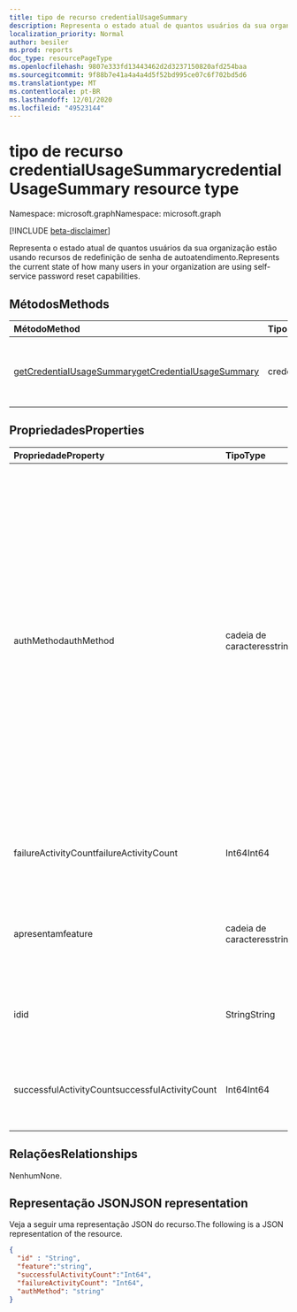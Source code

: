```yaml
---
title: tipo de recurso credentialUsageSummary
description: Representa o estado atual de quantos usuários da sua organização estão usando recursos de redefinição de senha de autoatendimento.
localization_priority: Normal
author: besiler
ms.prod: reports
doc_type: resourcePageType
ms.openlocfilehash: 9807e333fd13443462d2d3237150820afd254baa
ms.sourcegitcommit: 9f88b7e41a4a4a4d5f52bd995ce07c6f702bd5d6
ms.translationtype: MT
ms.contentlocale: pt-BR
ms.lasthandoff: 12/01/2020
ms.locfileid: "49523144"
---
```

# <a name="credentialusagesummary-resource-type"></a><span data-ttu-id="e4b04-103">tipo de recurso credentialUsageSummary</span><span class="sxs-lookup"><span data-stu-id="e4b04-103">credentialUsageSummary resource type</span></span>

<span data-ttu-id="e4b04-104">Namespace: microsoft.graph</span><span class="sxs-lookup"><span data-stu-id="e4b04-104">Namespace: microsoft.graph</span></span>

[!INCLUDE [beta-disclaimer](../../includes/beta-disclaimer.md)]

<span data-ttu-id="e4b04-105">Representa o estado atual de quantos usuários da sua organização estão usando recursos de redefinição de senha de autoatendimento.</span><span class="sxs-lookup"><span data-stu-id="e4b04-105">Represents the current state of how many users in your organization are using self-service password reset capabilities.</span></span>

## <a name="methods"></a><span data-ttu-id="e4b04-106">Métodos</span><span class="sxs-lookup"><span data-stu-id="e4b04-106">Methods</span></span>

| <span data-ttu-id="e4b04-107">Método</span><span class="sxs-lookup"><span data-stu-id="e4b04-107">Method</span></span>       | <span data-ttu-id="e4b04-108">Tipo de retorno</span><span class="sxs-lookup"><span data-stu-id="e4b04-108">Return Type</span></span> | <span data-ttu-id="e4b04-109">Descrição</span><span class="sxs-lookup"><span data-stu-id="e4b04-109">Description</span></span> |
|:-------------|:------------|:------------|
| [<span data-ttu-id="e4b04-110">getCredentialUsageSummary</span><span class="sxs-lookup"><span data-stu-id="e4b04-110">getCredentialUsageSummary</span></span>](../api/reportroot-getcredentialusagesummary.md) | <span data-ttu-id="e4b04-111">credentialUsageSummary</span><span class="sxs-lookup"><span data-stu-id="e4b04-111">credentialUsageSummary</span></span> | <span data-ttu-id="e4b04-112">Ler propriedades e relações de um objeto credentialUsageSummary.</span><span class="sxs-lookup"><span data-stu-id="e4b04-112">Read properties and relationships of a credentialUsageSummary object.</span></span> |

## <a name="properties"></a><span data-ttu-id="e4b04-113">Propriedades</span><span class="sxs-lookup"><span data-stu-id="e4b04-113">Properties</span></span>

| <span data-ttu-id="e4b04-114">Propriedade</span><span class="sxs-lookup"><span data-stu-id="e4b04-114">Property</span></span>     | <span data-ttu-id="e4b04-115">Tipo</span><span class="sxs-lookup"><span data-stu-id="e4b04-115">Type</span></span>        | <span data-ttu-id="e4b04-116">Descrição</span><span class="sxs-lookup"><span data-stu-id="e4b04-116">Description</span></span> |
|:-------------|:------------|:------------|
| <span data-ttu-id="e4b04-117">authMethod</span><span class="sxs-lookup"><span data-stu-id="e4b04-117">authMethod</span></span> | <span data-ttu-id="e4b04-118">cadeia de caracteres</span><span class="sxs-lookup"><span data-stu-id="e4b04-118">string</span></span> | <span data-ttu-id="e4b04-119">Representa o método de autenticação usado pelo usuário.</span><span class="sxs-lookup"><span data-stu-id="e4b04-119">Represents the authentication method that the user used.</span></span> <span data-ttu-id="e4b04-120">Os valores possíveis são: `email` , `mobileSMS` ,, `mobileCall` `officePhone` , `securityQuestion` (usado somente para redefinição de senha de autoatendimento),, `appNotification` `appCode` e  `alternateMobileCall` (somente com suporte para registro).</span><span class="sxs-lookup"><span data-stu-id="e4b04-120">Possible values are: `email`, `mobileSMS`, `mobileCall`, `officePhone`, `securityQuestion` (only used for self-service password reset), `appNotification`, `appCode`, and  `alternateMobileCall` (only supported for registration).</span></span> |
| <span data-ttu-id="e4b04-121">failureActivityCount</span><span class="sxs-lookup"><span data-stu-id="e4b04-121">failureActivityCount</span></span> | <span data-ttu-id="e4b04-122">Int64</span><span class="sxs-lookup"><span data-stu-id="e4b04-122">Int64</span></span> | <span data-ttu-id="e4b04-123">Fornece a contagem de redefinições ou dados de registro com falha.</span><span class="sxs-lookup"><span data-stu-id="e4b04-123">Provides the count of failed resets or registration data.</span></span> |
| <span data-ttu-id="e4b04-124">apresentam</span><span class="sxs-lookup"><span data-stu-id="e4b04-124">feature</span></span> | <span data-ttu-id="e4b04-125">cadeia de caracteres</span><span class="sxs-lookup"><span data-stu-id="e4b04-125">string</span></span> | <span data-ttu-id="e4b04-126">Define o recurso a ser relatado.</span><span class="sxs-lookup"><span data-stu-id="e4b04-126">Defines the feature to report.</span></span> <span data-ttu-id="e4b04-127">Os valores possíveis são: `registration` e `reset` .</span><span class="sxs-lookup"><span data-stu-id="e4b04-127">Possible values are: `registration` and `reset`.</span></span> |
| <span data-ttu-id="e4b04-128">id</span><span class="sxs-lookup"><span data-stu-id="e4b04-128">id</span></span> | <span data-ttu-id="e4b04-129">String</span><span class="sxs-lookup"><span data-stu-id="e4b04-129">String</span></span> | <span data-ttu-id="e4b04-130">O identificador exclusivo da atividade.</span><span class="sxs-lookup"><span data-stu-id="e4b04-130">The unique identifier for the activity.</span></span> <span data-ttu-id="e4b04-131">Somente leitura.</span><span class="sxs-lookup"><span data-stu-id="e4b04-131">Read-only.</span></span> |
| <span data-ttu-id="e4b04-132">successfulActivityCount</span><span class="sxs-lookup"><span data-stu-id="e4b04-132">successfulActivityCount</span></span> | <span data-ttu-id="e4b04-133">Int64</span><span class="sxs-lookup"><span data-stu-id="e4b04-133">Int64</span></span> | <span data-ttu-id="e4b04-134">Fornece a contagem de registros ou redefinições bem-sucedidas.</span><span class="sxs-lookup"><span data-stu-id="e4b04-134">Provides the count of successful registrations or resets.</span></span> |

## <a name="relationships"></a><span data-ttu-id="e4b04-135">Relações</span><span class="sxs-lookup"><span data-stu-id="e4b04-135">Relationships</span></span>

<span data-ttu-id="e4b04-136">Nenhum</span><span class="sxs-lookup"><span data-stu-id="e4b04-136">None.</span></span>

## <a name="json-representation"></a><span data-ttu-id="e4b04-137">Representação JSON</span><span class="sxs-lookup"><span data-stu-id="e4b04-137">JSON representation</span></span>

<span data-ttu-id="e4b04-138">Veja a seguir uma representação JSON do recurso.</span><span class="sxs-lookup"><span data-stu-id="e4b04-138">The following is a JSON representation of the resource.</span></span>

<!-- {
  "blockType": "resource",
  "optionalProperties": [

  ],
  "@odata.type": "microsoft.graph.credentialUsageSummary",
  "baseType": "",
  "keyProperty": "id"
}-->

```json
{
  "id" : "String",
  "feature":"string",
  "successfulActivityCount":"Int64",
  "failureActivityCount": "Int64",
  "authMethod": "string"
}
```

<!-- uuid: 16cd6b66-4b1a-43a1-adaf-3a886856ed98
2019-02-04 14:57:30 UTC -->
<!-- {
  "type": "#page.annotation",
  "description": "credentialUsageSummary resource",
  "keywords": "",
  "section": "documentation",
  "tocPath": ""
}-->

